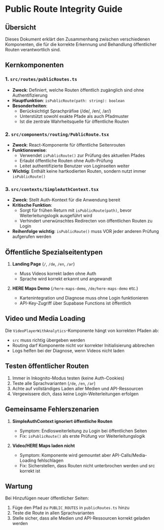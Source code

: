 
# Public Route Integrity Guide

## Übersicht
Dieses Dokument erklärt den Zusammenhang zwischen verschiedenen Komponenten, die für die korrekte Erkennung und Behandlung öffentlicher Routen verantwortlich sind.

## Kernkomponenten

### 1. `src/routes/publicRoutes.ts`
- **Zweck**: Definiert, welche Routen öffentlich zugänglich sind ohne Authentifizierung
- **Hauptfunktion**: `isPublicRoute(path: string): boolean` 
- **Besonderheiten**: 
  - Berücksichtigt Sprachpräfixe (/de/, /en/, /ar/)
  - Unterstützt sowohl exakte Pfade als auch Pfadmuster
  - Ist die zentrale Wahrheitsquelle für öffentliche Routen

### 2. `src/components/routing/PublicRoute.tsx`
- **Zweck**: React-Komponente für öffentliche Seitenrouten
- **Funktionsweise**:
  - Verwendet `isPublicRoute()` zur Prüfung des aktuellen Pfades
  - Erlaubt öffentliche Routen ohne Auth-Prüfung
  - Leitet authentifizierte Benutzer von Loginseiten weiter
- **Wichtig**: Enthält keine hartkodierten Routen, sondern nutzt immer `isPublicRoute()`

### 3. `src/contexts/SimpleAuthContext.tsx`
- **Zweck**: Stellt Auth-Kontext für die Anwendung bereit
- **Kritische Funktion**: 
  - Sorgt für frühen Return mit `isPublicRoute(path)`, bevor Weiterleitungslogik ausgeführt wird
  - Verhindert unerwünschtes Redirecten von öffentlichen Routen zu Login
- **Reihenfolge wichtig**: `isPublicRoute()` muss VOR jeder anderen Prüfung aufgerufen werden

## Öffentliche Spezialseitentypen
1. **Landing Page** (`/`, `/de`, `/en`, `/ar`)
   - Muss Videos korrekt laden ohne Auth
   - Sprache wird korrekt erkannt und angewandt
   
2. **HERE Maps Demo** (`/here-maps-demo`, `/de/here-maps-demo` etc.)
   - Kartenintegration und Diagnose muss ohne Login funktionieren
   - API-Key-Zugriff über Supabase Functions ist öffentlich

## Video und Media Loading
Die `VideoPlayerWithAnalytics`-Komponente hängt von korrekten Pfaden ab:
- `src` muss richtig übergeben werden
- Routing darf Komponente nicht vor korrekter Initialisierung abbrechen
- Logs helfen bei der Diagnose, wenn Videos nicht laden

## Testen öffentlicher Routen
1. Immer in Inkognito-Modus testen (keine Auth-Cookies)
2. Teste alle Sprachvarianten (`/de`, `/en`, `/ar`)
3. Achte auf vollständiges Laden aller Medien und API-Ressourcen
4. Vergewissere dich, dass keine Login-Weiterleitungen erfolgen

## Gemeinsame Fehlerszenarien
1. **SimpleAuthContext ignoriert öffentliche Routen**
   - Symptom: Endlosweiterleitung zu Login bei öffentlichen Seiten
   - Fix: `isPublicRoute()` als erste Prüfung vor Weiterleitungslogik
   
2. **Video/HERE Maps laden nicht**
   - Symptom: Komponente wird gemountet aber API-Calls/Media-Loading fehlschlagen
   - Fix: Sicherstellen, dass Routen nicht unterbrochen werden und src korrekt ist

## Wartung
Bei Hinzufügen neuer öffentlicher Seiten:
1. Füge den Pfad zu `PUBLIC_ROUTES` in `publicRoutes.ts` hinzu
2. Teste die Route in allen Sprachvarianten
3. Stelle sicher, dass alle Medien und API-Ressourcen korrekt geladen werden
